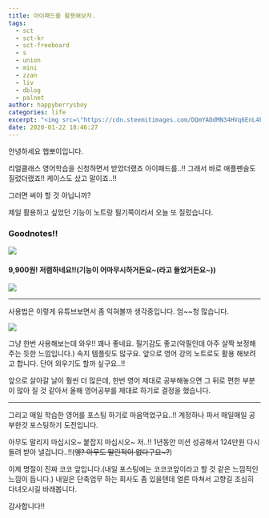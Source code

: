```yaml
---
title: 아이패드를 활용해보자.
tags:
  - sct
  - sct-kr
  - sct-freeboard
  - s
  - union
  - mini
  - zzan
  - liv
  - dblog
  - palnet
author: happyberrysboy
categories: life
excerpt: "<img src=\"https://cdn.steemitimages.com/DQmYADdMN34HVq6EnL4FbHNm5vgWgPzXrfkxbgRtxzD4S9E/image.png\" />\r\n안녕하세요 햅뽀이입니다.   리얼클래스 영어학습을 신청하면서 받았더랬죠 아이패드를..!! 그래서 바로 애플펜슬도 질렀더랬죠!! 케이스도 샀고 말이죠..!!  그러면 써야 할 것 아닙니까?  제일 활용하고 싶었던 기능이 노트랑 필기쪽이라서 오늘 또 질렀습니다.  ### Goodnotes!!   #### 9,900원! 저렴하네요!!(기능이 어마무시하거든요~(라....."
date: 2020-01-22 18:46:27
---
```


안녕하세요 햅뽀이입니다. 

리얼클래스 영어학습을 신청하면서 받았더랬죠 아이패드를..!!
그래서 바로 애플펜슬도 질렀더랬죠!! 케이스도 샀고 말이죠..!!

그러면 써야 할 것 아닙니까?

제일 활용하고 싶었던 기능이 노트랑 필기쪽이라서 오늘 또 질렀습니다.

### Goodnotes!!
![](https://cdn.steemitimages.com/DQmYADdMN34HVq6EnL4FbHNm5vgWgPzXrfkxbgRtxzD4S9E/image.png)

#### 9,900원! 저렴하네요!!(기능이 어마무시하거든요~(라고 들었거든요~))
![](https://cdn.steemitimages.com/DQmV4uVhPbGtvVjgzcbpiKoa1b17GaWRf65FGd51vtUZdd2/image.png)

___
사용법은 이렇게 유튜브보면서 좀 익혀볼까 생각중입니다. 엄~~청 많습니다.

![](https://cdn.steemitimages.com/DQmd9aw756pSFVumt5qnZRx2YBC5wBSLuu9rMyhresh4fzi/image.png)

그냥 한번 사용해보는데 와우!! 꽤나 좋네요. 필기감도 좋고(악필인데 아주 살짝 보정해주는 듯한 느낌입니다.) 속지 템플릿도 많구요. 앞으로 영어 강의 노트로도 활용 해보려고 합니다. 단어 외우기도 할까 싶구요..!!

앞으로 살아갈 날이 훨씬 더 많은데, 한번 영어 제대로 공부해놓으면 그 뒤로 편한 부분이 많아 질 것 같아서 올해 영어공부를 제대로 하기로 결정을 했습니다.

___

그리고 매일 학습한 영어를 포스팅 하기로 마음먹었구요..!! 계정하나 파서 매일매일 공부한것 포스팅하기 도전입니다.

아무도 말리지 마십시오~ 붙잡지 마십시오~ 저..!! 1년동안 미션 성공해서 124만원 다시 돌려 받아 낼겁니다..!!(~~엥? 아무도 말린적이 없다구요~?~~)

이제 명절이 진짜 코코 앞입니다.(내일 포스팅에는 코코코앞이라고 할 것 같은 느낌적인 느낌이 듭니다.) 내일은 단축업무 하는 회사도 좀 있을텐데 얼른 마쳐서 고향길 조심히 다녀오시길 바래봅니다.

감사합니다!!
